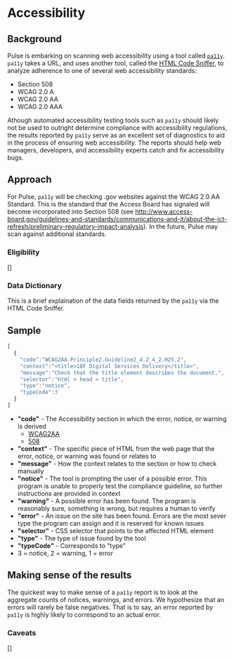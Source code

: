 # Accessibility

## Background

Pulse is embarking on scanning web accessibility using a tool called [`pa11y`](http://pa11y.org/). `pa11y` takes a URL, and uses another tool, called the [HTML Code Sniffer](https://squizlabs.github.io/HTML_CodeSniffer/), to analyze adherence to one of several web accessibility standards:

- Section 508
- WCAG 2.0 A
- WCAG 2.0 AA
- WCAG 2.0 AAA

Athough automated accessibility testing tools such as `pa11y` should likely not be used to outright determine compliance with accessibility regulations, the results reported by `pa11y` serve as an excellent set of diagnostics to aid in the process of ensuring web accessibility. The reports should help web managers, developers, and accessibility experts catch and fix accessibility bugs.

## Approach

For Pulse, `pa11y` will be checking .gov websites against the WCAG 2.0 AA Standard. This is the standard that the Access Board has signaled will become incorporated into Section 508 (see http://www.access-board.gov/guidelines-and-standards/communications-and-it/about-the-ict-refresh/preliminary-regulatory-impact-analysis). In the future, Pulse may scan against additional standards.

### Eligibility

[]

### Data Dictionary

This is a brief explaination of the data fields returned by the `pa11y` via the HTML Code Sniffer.

## Sample

```javascript
[
  {
    "code":"WCAG2AA.Principle2.Guideline2_4.2_4_2.H25.2",
    "context":"<title>18F Digital Services Delivery</title>",
    "message":"Check that the title element describes the document.",
    "selector":"html > head > title",
    "type":"notice",
    "typeCode":3
  }
]
```

- **"code"** - The Accessibility section in which the error, notice, or warning is derived
  - [WCAG2AA](http://www.w3.org/TR/WCAG20/)
  - [508](http://www.access-board.gov/guidelines-and-standards/communications-and-it/about-the-section-508-standards/section-508-standards)
- **"context"** - The specific piece of HTML from the web page that the error, notice, or warning was found or relates to
- **"message"** - How the context relates to the section or how to check manually
 - **"notice"** - The tool is prompting the user of a possible error. This program is unable to properly test the compliance guideline, so further instructions are provided in context
 - **"warning"** - A possible error has been found. The program is reasonably sure, something is wrong, but requires a human to verify
 - **"error"** - An issue on the site has been found. Errors are the most sever type the program can assign and it is reserved for known issues
- **"selector"** - CSS selector that points to the affected HTML element
- **"type"** - The type of issue found by the tool
- **"typeCode"** - Corresponds to "type"
 - 3 = notice, 2 = warning, 1 = error

## Making sense of the results

The quickest way to make sense of a `pa11y` report is to look at the aggregate counts of notices, warnings, and errors. We hypothesize that an errors will rarely be false negatives. That is to say, an error reported by `pa11y` is highly likely to correspond to an actual error.

### Caveats

[]
